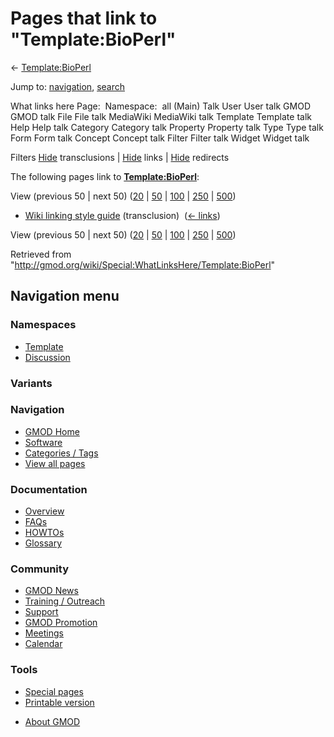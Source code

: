 <div id="mw-page-base" class="noprint">

</div>

<div id="mw-head-base" class="noprint">

</div>

<div id="content" class="mw-body" role="main">

<span id="top"></span>

<div id="mw-js-message" style="display:none;">

</div>



# <span dir="auto">Pages that link to "Template:BioPerl"</span>

<div id="bodyContent">

<div id="contentSub">

← [Template:BioPerl](/wiki/Template:BioPerl "Template:BioPerl")

</div>

<div id="jump-to-nav" class="mw-jump">

Jump to: [navigation](#mw-navigation), [search](#p-search)

</div>

<div id="mw-content-text">

What links here Page:  Namespace:  all (Main) Talk User User talk GMOD
GMOD talk File File talk MediaWiki MediaWiki talk Template Template talk
Help Help talk Category Category talk Property Property talk Type Type
talk Form Form talk Concept Concept talk Filter Filter talk Widget
Widget talk

Filters
[Hide](/mediawiki/index.php?title=Special:WhatLinksHere/Template:BioPerl&hidetrans=1 "Special:WhatLinksHere/Template:BioPerl")
transclusions \|
[Hide](/mediawiki/index.php?title=Special:WhatLinksHere/Template:BioPerl&hidelinks=1 "Special:WhatLinksHere/Template:BioPerl")
links \|
[Hide](/mediawiki/index.php?title=Special:WhatLinksHere/Template:BioPerl&hideredirs=1 "Special:WhatLinksHere/Template:BioPerl")
redirects

The following pages link to
**[Template:BioPerl](/wiki/Template:BioPerl "Template:BioPerl")**:

View (previous 50 \| next 50)
([20](/mediawiki/index.php?title=Special:WhatLinksHere/Template:BioPerl&limit=20 "Special:WhatLinksHere/Template:BioPerl")
\|
[50](/mediawiki/index.php?title=Special:WhatLinksHere/Template:BioPerl&limit=50 "Special:WhatLinksHere/Template:BioPerl")
\|
[100](/mediawiki/index.php?title=Special:WhatLinksHere/Template:BioPerl&limit=100 "Special:WhatLinksHere/Template:BioPerl")
\|
[250](/mediawiki/index.php?title=Special:WhatLinksHere/Template:BioPerl&limit=250 "Special:WhatLinksHere/Template:BioPerl")
\|
[500](/mediawiki/index.php?title=Special:WhatLinksHere/Template:BioPerl&limit=500 "Special:WhatLinksHere/Template:BioPerl"))

- [Wiki linking style
  guide](/wiki/Wiki_linking_style_guide "Wiki linking style guide")
  (transclusion) ‎ <span class="mw-whatlinkshere-tools">([←
  links](/mediawiki/index.php?title=Special:WhatLinksHere&target=Wiki+linking+style+guide "Special:WhatLinksHere"))</span>

View (previous 50 \| next 50)
([20](/mediawiki/index.php?title=Special:WhatLinksHere/Template:BioPerl&limit=20 "Special:WhatLinksHere/Template:BioPerl")
\|
[50](/mediawiki/index.php?title=Special:WhatLinksHere/Template:BioPerl&limit=50 "Special:WhatLinksHere/Template:BioPerl")
\|
[100](/mediawiki/index.php?title=Special:WhatLinksHere/Template:BioPerl&limit=100 "Special:WhatLinksHere/Template:BioPerl")
\|
[250](/mediawiki/index.php?title=Special:WhatLinksHere/Template:BioPerl&limit=250 "Special:WhatLinksHere/Template:BioPerl")
\|
[500](/mediawiki/index.php?title=Special:WhatLinksHere/Template:BioPerl&limit=500 "Special:WhatLinksHere/Template:BioPerl"))

</div>

<div class="printfooter">

Retrieved from
"<http://gmod.org/wiki/Special:WhatLinksHere/Template:BioPerl>"

</div>

<div id="catlinks" class="catlinks catlinks-allhidden">

</div>

<div class="visualClear">

</div>

</div>

</div>

<div id="mw-navigation">

## Navigation menu

<div id="mw-head">



<div id="left-navigation">

<div id="p-namespaces" class="vectorTabs" role="navigation"
aria-labelledby="p-namespaces-label">

### Namespaces

- <span id="ca-nstab-template"><a href="/wiki/Template:BioPerl" accesskey="c"
  title="View the template [c]">Template</a></span>
- <span id="ca-talk"><a
  href="/mediawiki/index.php?title=Template_talk:BioPerl&amp;action=edit&amp;redlink=1"
  accesskey="t"
  title="Discussion about the content page [t]">Discussion</a></span>

</div>

<div id="p-variants" class="vectorMenu emptyPortlet" role="navigation"
aria-labelledby="p-variants-label">

### 

### Variants[](#)

<div class="menu">

</div>

</div>

</div>

<div id="right-navigation">





</div>



</div>

</div>

</div>

<div id="mw-panel">

<div id="p-logo" role="banner">

<a href="/wiki/Main_Page"
style="background-image: url(http://gmod.org/images/GMOD-cogs.png);"
title="Visit the main page"></a>

</div>

<div id="p-Navigation" class="portal" role="navigation"
aria-labelledby="p-Navigation-label">

### Navigation

<div class="body">

- <span id="n-GMOD-Home">[GMOD Home](/wiki/Main_Page)</span>
- <span id="n-Software">[Software](/wiki/GMOD_Components)</span>
- <span id="n-Categories-.2F-Tags">[Categories /
  Tags](/wiki/Categories)</span>
- <span id="n-View-all-pages">[View all
  pages](/wiki/Special:AllPages)</span>

</div>

</div>

<div id="p-Documentation" class="portal" role="navigation"
aria-labelledby="p-Documentation-label">

### Documentation

<div class="body">

- <span id="n-Overview">[Overview](/wiki/Overview)</span>
- <span id="n-FAQs">[FAQs](/wiki/Category:FAQ)</span>
- <span id="n-HOWTOs">[HOWTOs](/wiki/Category:HOWTO)</span>
- <span id="n-Glossary">[Glossary](/wiki/Glossary)</span>

</div>

</div>

<div id="p-Community" class="portal" role="navigation"
aria-labelledby="p-Community-label">

### Community

<div class="body">

- <span id="n-GMOD-News">[GMOD News](/wiki/GMOD_News)</span>
- <span id="n-Training-.2F-Outreach">[Training /
  Outreach](/wiki/Training_and_Outreach)</span>
- <span id="n-Support">[Support](/wiki/Support)</span>
- <span id="n-GMOD-Promotion">[GMOD
  Promotion](/wiki/GMOD_Promotion)</span>
- <span id="n-Meetings">[Meetings](/wiki/Meetings)</span>
- <span id="n-Calendar">[Calendar](/wiki/Calendar)</span>

</div>

</div>

<div id="p-tb" class="portal" role="navigation"
aria-labelledby="p-tb-label">

### Tools

<div class="body">

- <span id="t-specialpages"><a href="/wiki/Special:SpecialPages" accesskey="q"
  title="A list of all special pages [q]">Special pages</a></span>
- <span id="t-print"><a
  href="/mediawiki/index.php?title=Special:WhatLinksHere/Template:BioPerl&amp;printable=yes"
  rel="alternate" accesskey="p"
  title="Printable version of this page [p]">Printable version</a></span>

</div>

</div>

</div>

</div>

<div id="footer" role="contentinfo">

- <span id="footer-places-about">[About
  GMOD](/wiki/GMOD:About "GMOD:About")</span>

<!-- -->






</div>
